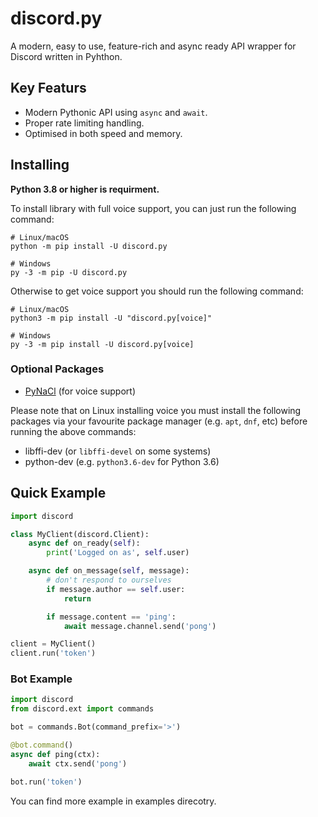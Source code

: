 # discord.py

A modern, easy to use, feature-rich and async ready API wrapper for Discord written in Pyhthon.

## Key Featurs

- Modern Pythonic API using ``async`` and ``await``.
- Proper rate limiting handling.
- Optimised in both speed and memory.

## Installing

**Python 3.8 or higher is requirment.**

To install library with full voice support, you can just run the following command:
```
# Linux/macOS
python -m pip install -U discord.py

# Windows
py -3 -m pip -U discord.py
```
Otherwise to get voice support you should run the following command:
```
# Linux/macOS
python3 -m pip install -U "discord.py[voice]"

# Windows
py -3 -m pip install -U discord.py[voice]
```

### Optional Packages

- [PyNaCl](https://pypi.org/project/PyNaCl/) (for voice support)

Please note that on Linux installing voice you must install the following packages via your favourite package manager (e.g. ``apt``, ``dnf``, etc) before running the above commands:
- libffi-dev (or ```libffi-devel``` on some systems)
- python-dev (e.g. ```python3.6-dev``` for Python 3.6)

## Quick Example

```py
import discord

class MyClient(discord.Client):
    async def on_ready(self):
        print('Logged on as', self.user)

    async def on_message(self, message):
        # don't respond to ourselves
        if message.author == self.user:
            return

        if message.content == 'ping':
            await message.channel.send('pong')

client = MyClient()
client.run('token')
```
### Bot Example
```py
import discord
from discord.ext import commands

bot = commands.Bot(command_prefix='>')

@bot.command()
async def ping(ctx):
    await ctx.send('pong')

bot.run('token')
```
You can find more example in examples direcotry.

